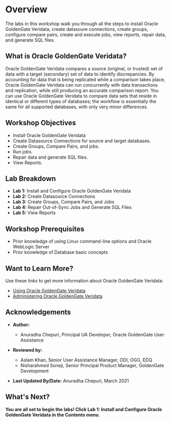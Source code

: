 # Overview                                

The labs in this workshop walk you through all the steps to install Oracle GoldenGate Veridata, create datasoure connections, create groups, configure compare pairs, create and execute jobs, view reports, repair data, and generate SQL files.

## What is Oracle GoldenGate Veridata?
Oracle GoldenGate Veridata compares a source (original, or trusted) set of data with a target (secondary) set of data to identify discrepancies. By accounting for data that is being replicated while a comparison takes place, Oracle GoldenGate Veridata can run concurrently with data transactions and replication, while still producing an accurate comparison report. You can use Oracle GoldenGate Veridata to compare data sets that reside in identical or different types of databases; the workflow is essentially the same for all supported databases, with only very minor differences.


## Workshop Objectives
  - Install Oracle GoldenGate Veridata
  - Create Datasource Connections for source and target databases.
  - Create Groups, Compare Pairs, and jobs.
  - Run jobs.
  - Repair data and generate SQL files.
  - View Reports.

## Lab Breakdown
  - **Lab 1:** Install and Configure Oracle GoldenGate Veridata
  - **Lab 2:** Create Datasource Connections
  - **Lab 3:** Create Groups, Compare Pairs, and Jobs
  - **Lab 4:** Repair Out-of-Sync Jobs and Generate SQL Files
  - **Lab 5:** View Reports


## Workshop Prerequisites
  * Prior knowledge of using Linux command-line options and Oracle WebLogic Server
  * Prior knowledge of Database basic concepts


## Want to Learn More?

Use these links to get more information about Oracle GoldenGate Veridata:

* [Using Oracle GoldenGate Veridata](https://docs.oracle.com/en/middleware/goldengate/veridata/12.2.1.4/gvdug/intro-veridata.html#GUID-5E0D122D-913C-4307-97FB-DF815409FB14)
* [Administering Oracle GoldenGate Veridata](https://docs.oracle.com/en/middleware/goldengate/veridata/12.2.1.4/gvdad/introduction-oracle-goldengate-veridata.html#GUID-E34C2B1C-AA1D-4F62-BBB5-05AB6A913B40)


## Acknowledgements

* **Author:**
    + Anuradha Chepuri, Principal UA Developer, Oracle GoldenGate User Assistance
* **Reviewed by:**
    + Aslam Khan, Senior User Assistance Manager, ODI, OGG, EDQ
    + Nisharahmed Soneji, Senior Principal Product Manager, GoldenGate Development


* **Last Updated By/Date:** Anuradha Chepuri, March 2021

## What's Next?
**You are all set to begin the labs! Click Lab 1: Install and Configure Oracle GoldenGate Veridata in the Contents menu**.


